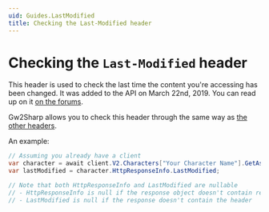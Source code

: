 ```yaml
---
uid: Guides.LastModified
title: Checking the Last-Modified header
---
```


# Checking the `Last-Modified` header
This header is used to check the last time the content you're accessing has been changed.
It was added to the API on March 22nd, 2019.
You can read up on it [on the forums](https://en-forum.guildwars2.com/discussion/72091/api-updates-march-22-2019).

Gw2Sharp allows you to check this header through the same way as [the other headers](http-headers.md).

An example:

```cs
// Assuming you already have a client
var character = await client.V2.Characters["Your Character Name"].GetAsync();
var lastModified = character.HttpResponseInfo.LastModified;

// Note that both HttpResponseInfo and LastModified are nullable
// - HttpResponseInfo is null if the response object doesn't contain response information (e.g. when this object is not the root object of the response)
// - LastModified is null if the response doesn't contain the header
```
